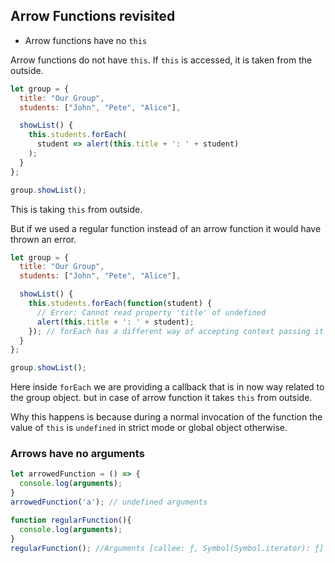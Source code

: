 ## Arrow Functions revisited
- Arrow functions have no ``this``

Arrow functions do not have ``this``. If ``this`` is accessed, it is taken from the outside.
```js
let group = {
  title: "Our Group",
  students: ["John", "Pete", "Alice"],

  showList() {
    this.students.forEach(
      student => alert(this.title + ': ' + student)
    );
  }
};

group.showList();
```

This is taking ``this`` from outside. 

But if we used a regular function instead of an arrow function it would have thrown an error. 
```js
let group = {
  title: "Our Group",
  students: ["John", "Pete", "Alice"],

  showList() {
    this.students.forEach(function(student) {
      // Error: Cannot read property 'title' of undefined
      alert(this.title + ': ' + student);
    }); // forEach has a different way of accepting context passing it during function declaration so that it can be used
  }
};

group.showList();
```
Here inside ``forEach`` we are providing a callback that is in now way related to the group object. but in case of arrow function it takes ``this`` from outside. 

Why this happens is because during a normal invocation of the function the value of ``this`` is ``undefined`` in strict mode or global object otherwise. 

### Arrows have no arguments

```js
let arrowedFunction = () => {
  console.log(arguments);
}
arrowedFunction('a'); // undefined arguments
```

```js
function regularFunction(){
  console.log(arguments);
}
regularFunction(); //Arguments [callee: ƒ, Symbol(Symbol.iterator): ƒ]
```

